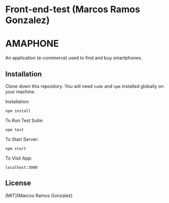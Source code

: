 # Front-end-test (Marcos Ramos Gonzalez)
# AMAPHONE

An application (e-commerce) used to find and buy smartphones.

## Installation

Clone down this repository. You will need `node` and `npm` installed globally on your machine.  

Installation:

`npm install`  

To Run Test Suite:  

`npm test`  

To Start Server:

`npm start`  

To Visit App:

`localhost:3000`


## License
[MIT](Marcos Ramos Gonzalez)